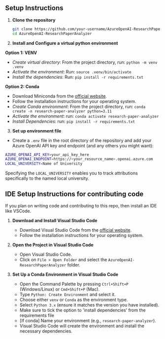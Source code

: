 ## Setup Instructions  
  
1. **Clone the repository**  
    ```sh  
    git clone https://github.com/your-username/AzureOpenAI-ResearchPaperAnalyzer.git  
    cd AzureOpenAI-ResearchPaperAnalyzer  
    ```  
  
2. **Install and Configure a virtual python environment**  

**Option 1: VENV**

- *Create virtual directory*: From the project directory, run: `python -m venv .venv`
- *Activate the environment*: Run: `source .venv/bin/activate`
- *Install the dependencies*: Run: `pip install -r requirements.txt`

**Option 2: Conda**

- Download Miniconda from the [official website](https://docs.conda.io/en/latest/miniconda.html).  
- Follow the installation instructions for your operating system.  
- *Create Conda environment*: From the project directory, run: `conda create -n research-paper-analyzer python=3.11`
- *Activate the environment*: run:  `conda activate research-paper-analyzer`
- *Install Dependencies*: run: `pip install -r requirements.txt`

3. **Set up environment file**  
- Create a `.env` file in the root directory of the repository and add your Azure OpenAI API key and endpoint (and any others you might want):  
```sh
AZURE_OPENAI_API_KEY=your_api_key_here  
AZURE_OPENAI_ENDPOINT=https://<your_resource_name>.openai.azure.com  
LOCAL_UNIVERSITY=Name of University
```  

Specifying the `LOCAL_UNIVERSITY` enables you to track attributions specifically to the named local university.

## IDE Setup Instructions for contributing code

If you plan on writing code and contributing to this repo, then install an IDE like VSCode.

1. **Download and Install Visual Studio Code**  
    - Download Visual Studio Code from the [official website](https://code.visualstudio.com/).  
    - Follow the installation instructions for your operating system.  
  
2. **Open the Project in Visual Studio Code**  
    - Open Visual Studio Code.  
    - Click on `File > Open Folder` and select the `AzureOpenAI-ResearchPaperAnalyzer` folder.
  
3. **Set Up a Conda Environment in Visual Studio Code**  
    - Open the Command Palette by pressing `Ctrl+Shift+P` (Windows/Linux) or `Cmd+Shift+P` (Mac).  
    - Type `Python: Create Environment` and select it.  
    - Choose either `venv` or `Conda` as the environment type.  
    - Select `Python 3.x` (ensure it matches the version you have installed).
    - Make sure to tick the option to 'install dependencies' from the requirements file
    - [If conda] Name your environment (e.g., `research-paper-analyzer`).  
    - Visual Studio Code will create the environment and install the necessary dependencies.  
